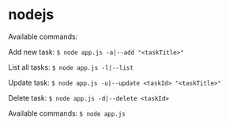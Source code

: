 # nodejs

Available commands:

Add new task:
`$ node app.js -a|--add "<taskTitle>"`

List all tasks:
`$ node app.js -l|--list`

Update task:
`$ node app.js -u|--update <taskId> "<taskTitle>"`

Delete task:
`$ node app.js -d|--delete <taskId>`

Available commands:
`$ node app.js`
